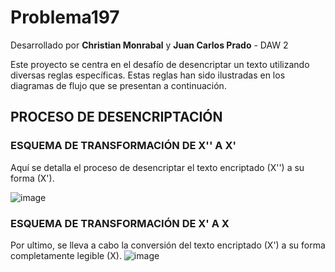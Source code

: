 # Problema197

Desarrollado por **Christian Monrabal** y **Juan Carlos Prado** - DAW 2

Este proyecto se centra en el desafío de desencriptar un texto utilizando diversas reglas específicas. Estas reglas han sido ilustradas en los diagramas de flujo que se presentan a continuación.

## PROCESO DE DESENCRIPTACIÓN

### ESQUEMA DE TRANSFORMACIÓN DE X'' A X'
Aquí se detalla el proceso de desencriptar el texto encriptado (X'') a su forma (X').

![image](https://github.com/user-attachments/assets/4930c64b-6c48-463e-b2a9-5d64679d0640)


### ESQUEMA DE TRANSFORMACIÓN DE X' A X
Por ultimo, se lleva a cabo la conversión del texto encriptado (X') a su forma completamente legible (X).
![image](https://github.com/user-attachments/assets/c58cacfc-f1db-4b32-8ff7-76915b718af9)
